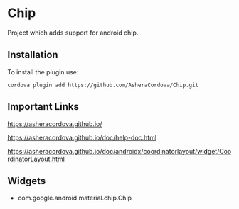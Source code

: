 # Chip

Project which adds support for android chip.

## Installation
To install the plugin use:

```
cordova plugin add https://github.com/AsheraCordova/Chip.git
```

## Important Links
https://asheracordova.github.io/

https://asheracordova.github.io/doc/help-doc.html

https://asheracordova.github.io/doc/androidx/coordinatorlayout/widget/CoordinatorLayout.html

## Widgets
* com.google.android.material.chip.Chip

